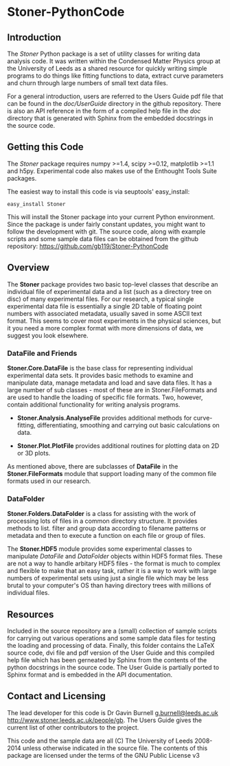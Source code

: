 Stoner-PythonCode
=================

Introduction
------------

The  *Stoner* Python package is a set of utility classes for writing data analysis code. It was written within 
the Condensed Matter Physics group at the University of Leeds as a shared resource for quickly writing simple 
programs to do things like fitting functions to data, extract curve parameters and churn through large numbers of 
small text data files.

For a general introduction, users are referred to the Users Guide pdf file that can be found in the *doc/UserGuide* directory in 
the github repository.  There is also an API reference in the form of a compiled help file in the *doc* directory that is 
generated with Sphinx from the embedded docstrings in the source code.

Getting this Code
-----------------

The *Stoner* package requires numpy >=1.4, scipy >=0.12, matplotlib >=1.1 and h5py. Experimental code also makes use of
the Enthought Tools Suite packages.

The easiest way to install this code is via seuptools' easy_install:

    easy_install Stoner
    
 This will install the Stoner package into your current Python environment. Since the package is under fairly
 constant updates, you might want to follow the development with git. The source code, along with example scripts
 and some sample data files can be obtained from the github repository: https://github.com/gb119/Stoner-PythonCode
 
Overview
--------

The **Stoner** package provides two basic top-level classes that describe an individual file of experimental data and a 
list (such as a directory tree on disc) of many experimental files. For our research, a typical single experimental data file
is essentially a single 2D table of floating point numbers with associated metadata, usually saved in some
ASCII text format. This seems to cover most experiments in the physical sciences, but it you need a more complex 
format with more dimensions of data, we suggest you look elsewhere.
 
### DataFile and Friends

**Stoner.Core.DataFile** is the base class for representing individual experimental data sets. 
It provides basic methods to examine and manipulate data, manage metadata and load and save data files. 
It has a large number of sub classes - most of these are in Stoner.FileFormats and are used to handle the loading of specific 
file formats. Two, however, contain additional functionality for writing analysis programs.
     
*   **Stoner.Analysis.AnalyseFile** provides additional methods for curve-fitting, differentiating, smoothing and carrying out 
basic calculations on data. 

* **Stoner.Plot.PlotFile** provides additional routines for plotting data on 2D or 3D plots. 
    
As mentioned above, there are subclasses of **DataFile** in the **Stoner.FileFormats** module that support 
loading many of the common file formats used in our research.

### DataFolder

**Stoner.Folders.DataFolder** is a class for assisting with the work of processing lots of files in a common directory 
structure. It provides methods to list. filter and group data according to filename patterns or metadata and then to execute
a function on each file or group of files.

The **Stoner.HDF5** module provides some experimental classes to manipulate *DataFile* and *DataFolder* objects within HDF5
format files. These are not a way to handle arbitary HDF5 files - the format is much to complex and flexible to make that
an easy task, rather it is a way to work with large numbers of experimental sets using just a single file which may be less
brutal to your computer's OS than having directory trees with millions of individual files.
 
Resources
--------- 
Included in the source repository are a (small) collection of sample scripts for carrying out various operations and some sample data 
files for testing the loading and processing of data. Finally, this folder contains the LaTeX source code, dvi 
file and pdf version of the User Guide and this compiled help file which has been gerneated by Sphinx from the 
contents of the python docstrings in the source code.  The User Guide is partially ported to Sphinx format and is embedded in
the API documentation.

Contact and Licensing
----------------------
The lead developer for this code is Dr Gavin Burnell <g.burnell@leeds.ac.uk> http://www.stoner.leeds.ac.uk/people/gb. 
The Users Guide gives the current list of other contributors to the project.

This code and the sample data are all (C) The University of Leeds 2008-2014 unless otherwise indicated in the source file. 
The contents of this package are licensed under the terms of the GNU Public License v3